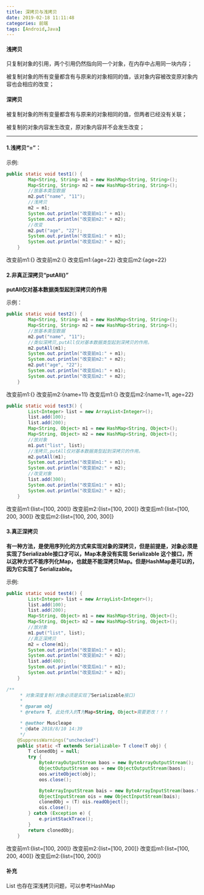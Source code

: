 ```yaml
---
title: 深拷贝与浅拷贝
date: 2019-02-18 11:11:48
categories: 前端
tags: [Android,Java]
---
```


#### 浅拷贝

只复制对象的引用，两个引用仍然指向同一个对象，在内存中占用同一块内存；

被复制对象的所有变量都含有与原来的对象相同的值，该对象内容被改变原对象内容也会相应的改变；

#### 深拷贝

被复制对象的所有变量都含有与原来的对象相同的值，但两者已经没有关联；

被复制的对象内容发生改变，原对象内容并不会发生改变；

---

#### 1.浅拷贝“=”：

示例:

```java
public static void test1() {
        Map<String, String> m1 = new HashMap<String, String>();
        Map<String, String> m2 = new HashMap<String, String>();
        //放基本类型数据
        m2.put("name", "11");
        //浅拷贝
        m2 = m1;
        System.out.println("改变前m1:" + m1);
        System.out.println("改变前m2:" + m2);
        //改变
        m2.put("age", "22");
        System.out.println("改变后m1:" + m1);
        System.out.println("改变后m2:" + m2);
    }
```

改变前m1:{}
改变前m2:{}
改变后m1:{age=22}
改变后m2:{age=22}



#### 2.非真正深拷贝“putAll()”

**putAll仅对基本数据类型起到深拷贝的作用**



示例：

```java
public static void test2() {
        Map<String, String> m1 = new HashMap<String, String>();
        Map<String, String> m2 = new HashMap<String, String>();
        //放基本类型数据
        m2.put("name", "11");
        //类似深拷贝,putAll仅对基本数据类型起到深拷贝的作用。
        m2.putAll(m1);
        System.out.println("改变前m1:" + m1);
        System.out.println("改变前m2:" + m2);
        m2.put("age", "22");
        System.out.println("改变后m1:" + m1);
        System.out.println("改变后m2:" + m2);
    }
```

改变前m1:{}
改变前m2:{name=11}
改变后m1:{}
改变后m2:{name=11, age=22}

```java
public static void test3() {
        List<Integer> list = new ArrayList<Integer>();
        list.add(100);
        list.add(200);
        Map<String, Object> m1 = new HashMap<String, Object>();
        Map<String, Object> m2 = new HashMap<String, Object>();
        //放对象
        m1.put("list", list);
        //浅拷贝,putAll仅对基本数据类型起到深拷贝的作用。
        m2.putAll(m1);
        System.out.println("改变前m1:" + m1);
        System.out.println("改变前m2:" + m2);
        //改变对象
        list.add(300);
        System.out.println("改变后m1:" + m1);
        System.out.println("改变后m2:" + m2);
    }
```

改变前m1:{list=[100, 200]}
改变前m2:{list=[100, 200]}
改变后m1:{list=[100, 200, 300]}
改变后m2:{list=[100, 200, 300]}



#### 3.真正深拷贝

**有一种方法，是使用序列化的方式来实现对象的深拷贝，但是前提是，对象必须是实现了Serializable接口才可以，Map本身没有实现 Serializable 这个接口，所以这种方式不能序列化Map，也就是不能深拷贝Map。但是HashMap是可以的，因为它实现了 Serializable。**



示例:

```java
public static void test4() {
        List<Integer> list = new ArrayList<Integer>();
        list.add(100);
        list.add(200);
        Map<String, Object> m1 = new HashMap<String, Object>();
        Map<String, Object> m2 = new HashMap<String, Object>();
        //放对象
        m1.put("list", list);
        //真正深拷贝
        m2 = clone(m1);
        System.out.println("改变前m1:" + m1);
        System.out.println("改变前m2:" + m2);
        list.add(400);
        System.out.println("改变后m1:" + m1);
        System.out.println("改变后m2:" + m2);
    }
    
/**
     * 对象深度复制(对象必须是实现了Serializable接口)
     *
     * @param obj
     * @return T, 此处传入的T为Map<String, Object>需要更改！！！

     * @author Muscleape
     * @date 2018/8/10 14:39
     */
    @SuppressWarnings("unchecked")
    public static <T extends Serializable> T clone(T obj) {
        T clonedObj = null;
        try {
            ByteArrayOutputStream baos = new ByteArrayOutputStream();
            ObjectOutputStream oos = new ObjectOutputStream(baos);
            oos.writeObject(obj);
            oos.close();

            ByteArrayInputStream bais = new ByteArrayInputStream(baos.toByteArray());
            ObjectInputStream ois = new ObjectInputStream(bais);
            clonedObj = (T) ois.readObject();
            ois.close();
        } catch (Exception e) {
            e.printStackTrace();
        }
        return clonedObj;
    }
```

改变前m1:{list=[100, 200]}
改变前m2:{list=[100, 200]}
改变后m1:{list=[100, 200, 400]}
改变后m2:{list=[100, 200]}

#### 补充

List 也存在深浅拷贝问题，可以参考HashMap


